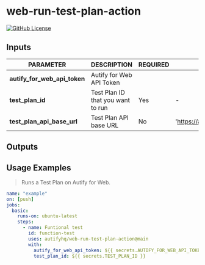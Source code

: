 # web-run-test-plan-action

[![GitHub License](https://img.shields.io/badge/license-MIT-lightgrey.svg)](https://raw.githubusercontent.com/autifyhq/web-run-test-plan-action/main/LICENSE)

## Inputs

| PARAMETER | DESCRIPTION | REQUIRED | DEFAULT | TYPE |
| --- | --- | --- | --- | --- |
| **autify_for_web_api_token** | Autify for Web API Token
| **test_plan_id** | Test Plan ID that you want to run | Yes | - | string |
| **test_plan_api_base_url** | Test Plan API base URL | No | 'https://app.autify.com/api/v1/schedules/' | string |

## Outputs

## Usage Examples

> Runs a Test Plan on Autify for Web.

```yaml
name: "example"
on: [push]
jobs:
  basic:
    runs-on: ubuntu-latest
    steps:
      - name: Funtional test
        id: function-test
        uses: autifyhq/web-run-test-plan-action@main    
        with:
          autify_for_web_api_token: ${{ secrets.AUTIFY_FOR_WEB_API_TOKEN }}
          test_plan_id: ${{ secrets.TEST_PLAN_ID }}
```


